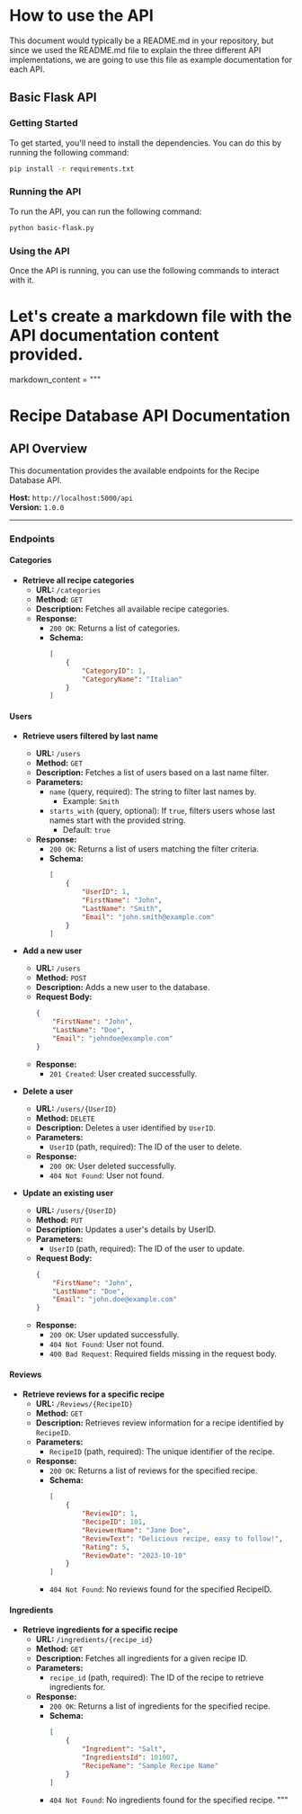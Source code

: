 # How to use the API
This document would typically be a README.md in your repository, but since we used the README.md file to explain the three different API implementations, we are going to use this file as example documentation for each API.

## Basic Flask API

### Getting Started
To get started, you'll need to install the dependencies.  You can do this by running the following command:
```bash
pip install -r requirements.txt
```

### Running the API
To run the API, you can run the following command:
```bash
python basic-flask.py
```

### Using the API
Once the API is running, you can use the following commands to interact with it.

# Let's create a markdown file with the API documentation content provided.
markdown_content = """
# Recipe Database API Documentation

## API Overview
This documentation provides the available endpoints for the Recipe Database API.

**Host:** `http://localhost:5000/api`  
**Version:** `1.0.0`  

---

### Endpoints

#### Categories

- **Retrieve all recipe categories**
    - **URL:** `/categories`
    - **Method:** `GET`
    - **Description:** Fetches all available recipe categories.
    - **Response:**
        - `200 OK`: Returns a list of categories.
        - **Schema:**
            ```json
            [
                {
                    "CategoryID": 1,
                    "CategoryName": "Italian"
                }
            ]
            ```

#### Users

- **Retrieve users filtered by last name**
    - **URL:** `/users`
    - **Method:** `GET`
    - **Description:** Fetches a list of users based on a last name filter.
    - **Parameters:**
        - `name` (query, required): The string to filter last names by.  
          - Example: `Smith`
        - `starts_with` (query, optional): If `true`, filters users whose last names start with the provided string.
          - Default: `true`
    - **Response:**
        - `200 OK`: Returns a list of users matching the filter criteria.
        - **Schema:**
            ```json
            [
                {
                    "UserID": 1,
                    "FirstName": "John",
                    "LastName": "Smith",
                    "Email": "john.smith@example.com"
                }
            ]
            ```

- **Add a new user**
    - **URL:** `/users`
    - **Method:** `POST`
    - **Description:** Adds a new user to the database.
    - **Request Body:**
        ```json
        {
            "FirstName": "John",
            "LastName": "Doe",
            "Email": "johndoe@example.com"
        }
        ```
    - **Response:**
        - `201 Created`: User created successfully.

- **Delete a user**
    - **URL:** `/users/{UserID}`
    - **Method:** `DELETE`
    - **Description:** Deletes a user identified by `UserID`.
    - **Parameters:**
        - `UserID` (path, required): The ID of the user to delete.
    - **Response:**
        - `200 OK`: User deleted successfully.
        - `404 Not Found`: User not found.

- **Update an existing user**
    - **URL:** `/users/{UserID}`
    - **Method:** `PUT`
    - **Description:** Updates a user's details by UserID.
    - **Parameters:**
        - `UserID` (path, required): The ID of the user to update.
    - **Request Body:**
        ```json
        {
            "FirstName": "John",
            "LastName": "Doe",
            "Email": "john.doe@example.com"
        }
        ```
    - **Response:**
        - `200 OK`: User updated successfully.
        - `404 Not Found`: User not found.
        - `400 Bad Request`: Required fields missing in the request body.

#### Reviews

- **Retrieve reviews for a specific recipe**
    - **URL:** `/Reviews/{RecipeID}`
    - **Method:** `GET`
    - **Description:** Retrieves review information for a recipe identified by `RecipeID`.
    - **Parameters:**
        - `RecipeID` (path, required): The unique identifier of the recipe.
    - **Response:**
        - `200 OK`: Returns a list of reviews for the specified recipe.
        - **Schema:**
            ```json
            [
                {
                    "ReviewID": 1,
                    "RecipeID": 101,
                    "ReviewerName": "Jane Doe",
                    "ReviewText": "Delicious recipe, easy to follow!",
                    "Rating": 5,
                    "ReviewDate": "2023-10-10"
                }
            ]
            ```
        - `404 Not Found`: No reviews found for the specified RecipeID.

#### Ingredients

- **Retrieve ingredients for a specific recipe**
    - **URL:** `/ingredients/{recipe_id}`
    - **Method:** `GET`
    - **Description:** Fetches all ingredients for a given recipe ID.
    - **Parameters:**
        - `recipe_id` (path, required): The ID of the recipe to retrieve ingredients for.
    - **Response:**
        - `200 OK`: Returns a list of ingredients for the specified recipe.
        - **Schema:**
            ```json
            [
                {
                    "Ingredient": "Salt",
                    "IngredientsId": 101007,
                    "RecipeName": "Sample Recipe Name"
                }
            ]
            ```
        - `404 Not Found`: No ingredients found for the specified recipe.
"""


